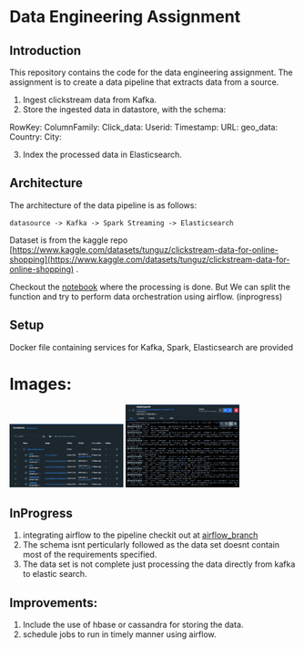 # Data Engineering Assignment 

## Introduction 

This repository contains the code for the data engineering assignment. The assignment is to create a data pipeline that extracts data from a source.

1. Ingest clickstream data from Kafka.
2. Store the ingested data in datastore, with the schema:

RowKey: <timestamp>_<userid>_<url> 
ColumnFamily: 
    Click_data: 
        Userid: <userid> 
        Timestamp: <timestamp>
        URL: <url>
    geo_data:
        Country: <country>
        City: <city>

3. Index the processed data in Elasticsearch. 

## Architecture 

The architecture of the data pipeline is as follows: 

```
datasource -> Kafka -> Spark Streaming -> Elasticsearch
```

Dataset is from the kaggle repo [https://www.kaggle.com/datasets/tunguz/clickstream-data-for-online-shopping](https://www.kaggle.com/datasets/tunguz/clickstream-data-for-online-shopping) .

Checkout the [notebook](pyspark-notebooks\Dataprocessing.ipynb) where the processing is done. But We can split the function and try to perform data orchestration using airflow. (inprogress)

## Setup 
Docker file containing services for Kafka, Spark, Elasticsearch are provided 

# Images: 
<img src="img/containers_running.png" width="200"/>
<img src="img/elasticsearch_console_format.png" width="200"/>
    
## InProgress 

1. integrating airflow to the pipeline checkit out at [airflow_branch](https://github.com/seepala98/ViralNation_Assessment.git)
2. The schema isnt perticularly followed as the data set doesnt contain most of the requirements specified.
3. The data set is not complete just processing the data directly from kafka to elastic search. 

## Improvements: 
1. Include the use of hbase or cassandra for storing the data. 
2. schedule jobs to run in timely manner using airflow. 
